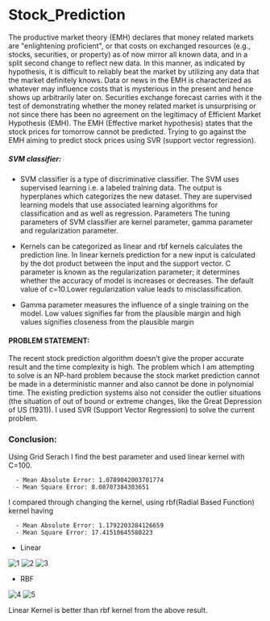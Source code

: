# Stock_Prediction

The productive market theory (EMH) declares that money related markets are "enlightening proficient", or that costs on exchanged resources (e.g., stocks, securities, or property) as of now mirror all known data, and in a split second change to reflect new data. In this manner, as indicated by hypothesis, it is difficult to reliably beat the market by utilizing any data that the market definitely knows. Data or news in the EMH is characterized as whatever may influence costs that is mysterious in the present and hence shows up arbitrarily later on. Securities exchange forecast carries with it the test of demonstrating whether the money related market is unsurprising or not since there has been no agreement on the legitimacy of Efficient Market Hypothesis (EMH).
The EMH (Effective market hypothesis) states that the stock prices for tomorrow cannot be predicted. Trying to go against the EMH aiming to predict stock prices using SVR (support vector regression).

##### SVM classifier:
- SVM classifier is a type of discriminative classifier. The SVM uses supervised learning i.e. a labeled training data. The output is hyperplanes which categorizes the new dataset. They are supervised learning models that use associated learning algorithms for classification and as well as regression. Parameters The tuning parameters of SVM classifier are kernel parameter, gamma parameter and regularization parameter.         

- Kernels can be categorized as linear and rbf kernels calculates the prediction line. In linear kernels prediction for a new input is calculated by the dot product between the input and the support vector.
C parameter is known as the regularization parameter; it determines whether the accuracy of model is increases or decreases. The default value of c=10.Lower regularization value leads to misclassification.  

- Gamma parameter measures the influence of a single training on the model. Low values signifies far from the plausible margin and high values signifies closeness from the plausible margin

#### PROBLEM STATEMENT:

The recent stock prediction algorithm doesn’t give the proper accurate result and the time complexity is high. The problem which I am attempting to solve is an NP-hard problem because the stock market prediction cannot be made in a deterministic manner and also cannot be done in polynomial time. The existing prediction systems also not consider the outlier situations (the situation of out of bound or extreme changes, like the Great Depression of US (1931)). I used SVR (Support Vector Regression) to solve the current problem. 

### Conclusion:

Using Grid Serach I find the best parameter and used linear kernel with C=100.
      
      - Mean Absolute Error: 1.0789042003701774
      - Mean Square Error: 8.08707384303651
                   
I compared through changing the kernel, using rbf(Radial Based Function) kernel having 
      
      - Mean Absolute Error: 1.1792203284126659
      - Mean Square Error: 17.41510645580223

- Linear

![1](https://user-images.githubusercontent.com/37845653/77755005-6574bd00-7052-11ea-9eff-5bbf8c3d91fb.JPG)
![2](https://user-images.githubusercontent.com/37845653/77755006-66a5ea00-7052-11ea-9a1d-fb010cf4020d.JPG)
![3](https://user-images.githubusercontent.com/37845653/77754993-60b00900-7052-11ea-91a5-fb470ea56edb.JPG)

- RBF

![4](https://user-images.githubusercontent.com/37845653/77754997-63126300-7052-11ea-99ca-163aa49b268b.JPG)
![5](https://user-images.githubusercontent.com/37845653/77755001-64439000-7052-11ea-8a64-45d86dce3cdc.JPG)


Linear Kernel is better than rbf kernel from the above result.





